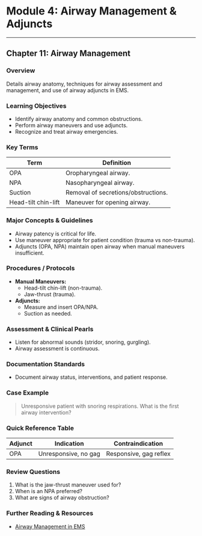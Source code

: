 # Module 4: Airway Management & Adjuncts

---

## Chapter 11: Airway Management

### Overview
Details airway anatomy, techniques for airway assessment and management, and use of airway adjuncts in EMS.

### Learning Objectives
- Identify airway anatomy and common obstructions.
- Perform airway maneuvers and use adjuncts.
- Recognize and treat airway emergencies.

### Key Terms
| Term   | Definition |
|--------|------------|
| OPA    | Oropharyngeal airway. |
| NPA    | Nasopharyngeal airway. |
| Suction | Removal of secretions/obstructions. |
| Head-tilt chin-lift | Maneuver for opening airway. |

### Major Concepts & Guidelines
- Airway patency is critical for life.
- Use maneuver appropriate for patient condition (trauma vs non-trauma).
- Adjuncts (OPA, NPA) maintain open airway when manual maneuvers insufficient.

### Procedures / Protocols
- **Manual Maneuvers:**  
  - Head-tilt chin-lift (non-trauma).
  - Jaw-thrust (trauma).
- **Adjuncts:**  
  - Measure and insert OPA/NPA.
  - Suction as needed.

### Assessment & Clinical Pearls
- Listen for abnormal sounds (stridor, snoring, gurgling).
- Airway assessment is continuous.

### Documentation Standards
- Document airway status, interventions, and patient response.

### Case Example
> Unresponsive patient with snoring respirations. What is the first airway intervention?

### Quick Reference Table
| Adjunct | Indication | Contraindication |
|---------|------------|------------------|
| OPA     | Unresponsive, no gag | Responsive, gag reflex |

### Review Questions
1. What is the jaw-thrust maneuver used for?
2. When is an NPA preferred?
3. What are signs of airway obstruction?

### Further Reading & Resources
- [Airway Management in EMS](https://www.naemt.org/education/airway-management)
